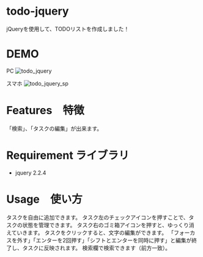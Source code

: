 # todo-jquery
jQueryを使用して、TODOリストを作成しました！

# DEMO
PC
![todo_jquery](https://user-images.githubusercontent.com/60454823/125020403-bf688d00-e0b3-11eb-95c8-00e5d32dec1a.png)

スマホ
![todo_jquery_sp](https://user-images.githubusercontent.com/60454823/125020409-c1cae700-e0b3-11eb-8562-e6bfa786a2a1.jpg)

# Features　特徴

「検索」、「タスクの編集」が出来ます。

# Requirement ライブラリ

* jquery 2.2.4

# Usage　使い方

タスクを自由に追加できます。
タスク左のチェックアイコンを押すことで、タスクの状態を管理できます。
タスク右のゴミ箱アイコンを押すと、ゆっくり消えていきます。
タスクをクリックすると、文字の編集ができます。
「フォーカスを外す」「エンターを2回押す」「シフトとエンターを同時に押す」と編集が終了し、タスクに反映されます。
検索欄で検索できます（前方一致）。
